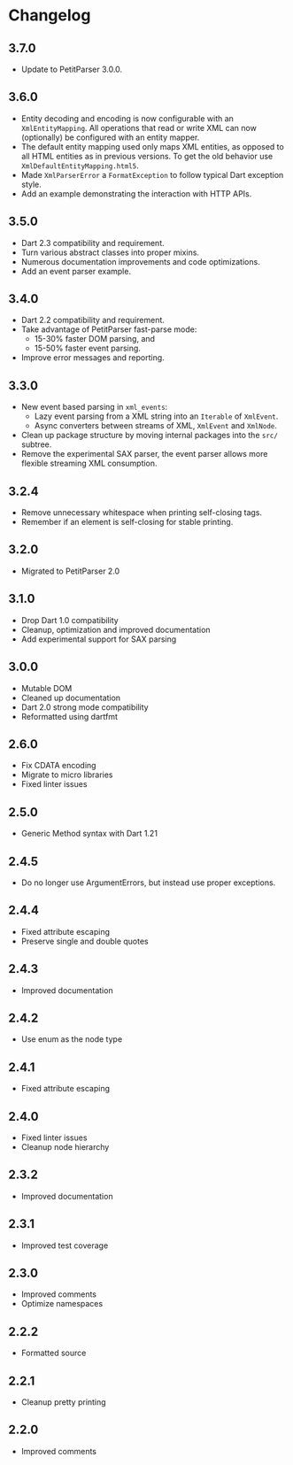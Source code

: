# Changelog

## 3.7.0

* Update to PetitParser 3.0.0.

## 3.6.0

* Entity decoding and encoding is now configurable with an `XmlEntityMapping`. All operations that 
  read or write XML can now (optionally) be configured with an entity mapper.
* The default entity mapping used only maps XML entities, as opposed to all HTML entities as in 
  previous versions. To get the old behavior use `XmlDefaultEntityMapping.html5`.
* Made `XmlParserError` a `FormatException` to follow typical Dart exception style. 
* Add an example demonstrating the interaction with HTTP APIs.

## 3.5.0

* Dart 2.3 compatibility and requirement.
* Turn various abstract classes into proper mixins.
* Numerous documentation improvements and code optimizations.
* Add an event parser example.

## 3.4.0

* Dart 2.2 compatibility and requirement.
* Take advantage of PetitParser fast-parse mode:
  * 15-30% faster DOM parsing, and
  * 15-50% faster event parsing.
* Improve error messages and reporting.

## 3.3.0

* New event based parsing in `xml_events`:
  * Lazy event parsing from a XML string into an `Iterable` of `XmlEvent`.
  * Async converters between streams of XML, `XmlEvent` and `XmlNode`.
* Clean up package structure by moving internal packages into the `src/` subtree.
* Remove the experimental SAX parser, the event parser allows more flexible streaming XML consumption.

## 3.2.4

* Remove unnecessary whitespace when printing self-closing tags.
* Remember if an element is self-closing for stable printing.

## 3.2.0

* Migrated to PetitParser 2.0

## 3.1.0

* Drop Dart 1.0 compatibility
* Cleanup, optimization and improved documentation
* Add experimental support for SAX parsing

## 3.0.0

* Mutable DOM
* Cleaned up documentation
* Dart 2.0 strong mode compatibility
* Reformatted using dartfmt

## 2.6.0

* Fix CDATA encoding
* Migrate to micro libraries
* Fixed linter issues

## 2.5.0

* Generic Method syntax with Dart 1.21

## 2.4.5

* Do no longer use ArgumentErrors, but instead use proper exceptions.

## 2.4.4

* Fixed attribute escaping
* Preserve single and double quotes

## 2.4.3

* Improved documentation

## 2.4.2

* Use enum as the node type

## 2.4.1

* Fixed attribute escaping

## 2.4.0

* Fixed linter issues
* Cleanup node hierarchy

## 2.3.2

* Improved documentation

## 2.3.1

* Improved test coverage

## 2.3.0

* Improved comments
* Optimize namespaces

## 2.2.2

* Formatted source

## 2.2.1

* Cleanup pretty printing

## 2.2.0

* Improved comments

